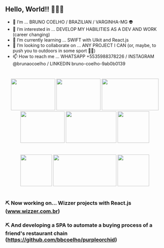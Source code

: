 ## Hello, World!! 🤣🤣🙊

- 👋 I’m ... BRUNO COELHO / BRAZILIAN / VARGINHA-MG 👽
- 👀 I’m interested in ... DEVELOP MY HABILITIES AS A DEV AND WORK (career changing)
- 🌱 I’m currently learning ... SWIFT with UIkit and React.js
- 💞️ I’m looking to collaborate on ... ANY PROJECT I CAN (or, maybe, to push you to outdoors in some sport 👊😉)
- 📫 How to reach me ... WHATSAPP +5535988378226 / INSTAGRAM @brunaocoelho / LINKEDIN bruno-coelho-9ab0b0139
#

<p align="center">

<img src="https://cdn.jsdelivr.net/gh/devicons/devicon/icons/swift/swift-original-wordmark.svg" width="140" height="100"/>
<img src="https://www.svgrepo.com/show/327388/logo-react.svg" width="140" height="100"/>
<img src="https://cdn.jsdelivr.net/gh/devicons/devicon/icons/javascript/javascript-original.svg" width="180" height="100"/>
<img src="https://seeklogo.com/images/D/docker-logo-CF97D0124B-seeklogo.com.png" width="140" height="100"/>
<img src="https://cdn.jsdelivr.net/gh/devicons/devicon/icons/nodejs/nodejs-original-wordmark.svg" width="160" height="100"/>
<img src="https://cdn.auth0.com/blog/testing-react-with-jest/logo.png" width="100" height="100"/>
<br/>
<br/>
<br/>
<img src="https://cdn.jsdelivr.net/gh/devicons/devicon/icons/vuejs/vuejs-original-wordmark.svg" width="100" height="100"/>
<img src="https://cdn.jsdelivr.net/gh/devicons/devicon/icons/mysql/mysql-original.svg" width="200" height="100"/>
<img src="https://upload.wikimedia.org/wikipedia/commons/thumb/4/4c/Typescript_logo_2020.svg/1024px-Typescript_logo_2020.svg.png" width="100" height="100"/>

</p>
  
#

<!--- ### 📚 Now studying...

#### Swift: https://github.com/bbcoelho/goDev-by-idWall (very very happy and greatfull for this opportunity 😊)
 #### Data validation on Vue.js: https://www.youtube.com/watch?v=XwND-DLWCF0&list=WL&index=26&t=428s --->

### ⛏️ Now working on... Wizzer projects with React.js (www.wizzer.com.br)
### ⛏️ And developing a SPA to automate a buying process of a friend's restaurant chain (https://github.com/bbcoelho/purpleorchid)


<!--- all go!Dev by idWall bootcamp studies and code projects 😅

- https://github.com/bbcoelho/goDev-by-idWall
- https://github.com/Go-dev-Grupo4 --->

<!---
bbcoelho/bbcoelho is a ✨ special ✨ repository because its `README.md` (this file) appears on your GitHub profile.
You can click the Preview link to take a look at your changes.
--->
